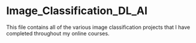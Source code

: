 # Image_Classification_DL_AI
 This file contains all of the various image classification projects that I have completed throughout my online courses.
